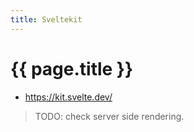 ```yaml
---
title: Sveltekit
---
```

# {{ page.title }}

* <https://kit.svelte.dev/>

> TODO: check server side rendering.